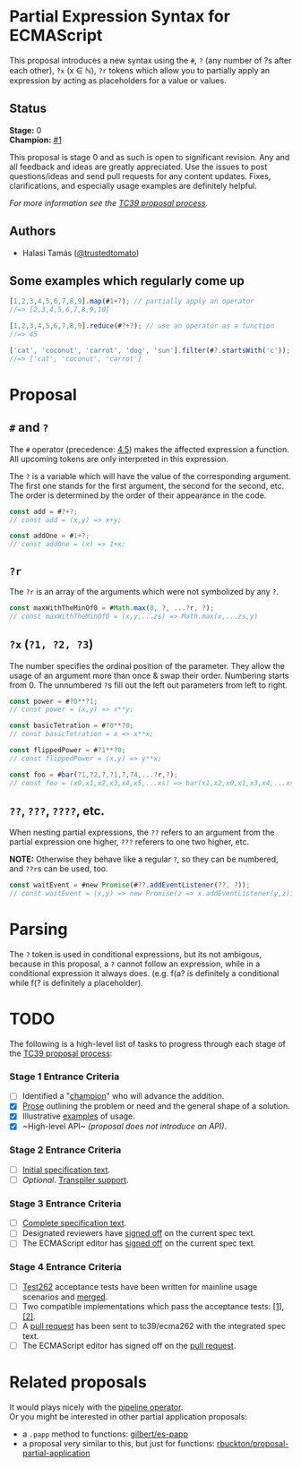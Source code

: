 # Partial Expression Syntax for ECMAScript
This proposal introduces a new syntax using the `#`, `?` (any number of ?s after each other), `?x` (x ∈ ℕ), `?r` tokens which allow you to partially apply an expression by acting as placeholders for a value or values.

## Status

**Stage:** 0  
**Champion:** [#1](https://github.com/trustedtomato/proposal-partial-expression/issues/1)

This proposal is stage 0 and as such is open to significant revision. Any and all feedback and ideas are greatly appreciated. Use the issues to post questions/ideas and send pull requests for any content updates. Fixes, clarifications, and especially usage examples are definitely helpful.

_For more information see the [TC39 proposal process](https://tc39.github.io/process-document/)._

## Authors

* Halasi Tamás ([@trustedtomato][Tomato])

## Some examples which regularly come up
```javascript
[1,2,3,4,5,6,7,8,9].map(#1+?); // partially apply an operator
//=> [2,3,4,5,6,7,8,9,10]

[1,2,3,4,5,6,7,8,9].reduce(#?+?); // use an operator as a function
//=> 45

['cat', 'coconut', 'carrot', 'dog', 'sun'].filter(#?.startsWith('c')); // partially apply a function/method
//=> ['cat', 'coconut', 'carrot'] 
```

# Proposal
## `#` and `?`
The `#` operator (precedence: [4.5](https://developer.mozilla.org/hu/docs/Web/JavaScript/Reference/Operators/Operator_Precedence)) makes the affected expression a function. All upcoming tokens are only interpreted in this expression.

The `?` is a variable which will have the value of the corresponding argument. The first one stands for the first argument, the second for the second, etc. The order is determined by the order of their appearance in the code.

```javascript
const add = #?+?;
// const add = (x,y) => x+y;

const addOne = #1+?;
// const addOne = (x) => 1+x;
```


## `?r`
The `?r` is an array of the arguments which were not symbolized by any `?`.

```javascript
const maxWithTheMinOf0 = #Math.max(0, ?, ...?r, ?);
// const maxWithTheMinOf0 = (x,y,...zs) => Math.max(x,...zs,y)
```


## `?x` (`?1, ?2, ?3`)
The number specifies the ordinal position of the parameter. They allow the usage of an argument more than once & swap their order. Numbering starts from 0. The unnumbered `?`s fill out the left out parameters from left to right.

```javascript
const power = #?0**?1;
// const power = (x,y) => x**y;

const basicTetration = #?0**?0;
// const basicTetration = x => x**x;

const flippedPower = #?1**?0;
// const flippedPower = (x,y) => y**x;

const foo = #bar(?1,?2,?,?1,?,?4,...?r,?);
// const foo = (x0,x1,x2,x3,x4,x5,...xs) => bar(x1,x2,x0,x1,x3,x4,...xs,x5);
```


## `??`, `???`, `????`, etc.
When nesting partial expressions, the `??` refers to an argument from the partial expression one higher, `???` referers to one two higher, etc.

**NOTE:** Otherwise they behave like a regular `?`, so they can be numbered, and `??r`s can be used, too.

```javascript
const waitEvent = #new Promise(#??.addEventListener(??, ?));
// const waitEvent = (x,y) => new Promise(z => x.addEventListener(y,z));
```

# Parsing
The `?` token is used in conditional expressions, but its not ambigous, because in this proposal, a `?` cannot follow an expression, while in a conditional expression it always does. (e.g. f(a? is definitely a conditional while f(? is definitely a placeholder).

# TODO

The following is a high-level list of tasks to progress through each stage of the [TC39 proposal process](https://tc39.github.io/process-document/):

### Stage 1 Entrance Criteria

* [ ] Identified a "[champion][Champion]" who will advance the addition.  
* [x] [Prose][Prose] outlining the problem or need and the general shape of a solution.  
* [x] Illustrative [examples][Examples] of usage.  
* [x] ~High-level API~ _(proposal does not introduce an API)_.  

### Stage 2 Entrance Criteria

* [ ] [Initial specification text][Specification].  
* [ ] _Optional_. [Transpiler support][Transpiler].  

### Stage 3 Entrance Criteria

* [ ] [Complete specification text][Specification].  
* [ ] Designated reviewers have [signed off][Stage3ReviewerSignOff] on the current spec text.  
* [ ] The ECMAScript editor has [signed off][Stage3EditorSignOff] on the current spec text.  

### Stage 4 Entrance Criteria

* [ ] [Test262](https://github.com/tc39/test262) acceptance tests have been written for mainline usage scenarios and [merged][Test262PullRequest].  
* [ ] Two compatible implementations which pass the acceptance tests: [\[1\]][Implementation1], [\[2\]][Implementation2].  
* [ ] A [pull request][Ecma262PullRequest] has been sent to tc39/ecma262 with the integrated spec text.  
* [ ] The ECMAScript editor has signed off on the [pull request][Ecma262PullRequest].

# Related proposals
It would plays nicely with the [pipeline operator](https://github.com/tc39/proposal-pipeline-operator).  
Or you might be interested in other partial application proposals:
- a `.papp` method to functions: [gilbert/es-papp](https://github.com/gilbert/es-papp)
- a proposal very similar to this, but just for functions: [rbuckton/proposal-partial-application](https://github.com/rbuckton/proposal-partial-application)

[Tomato]: https://github.com/trustedtomato
[Champion]: #todo
[Prose]: #proposal
[Examples]: #examples
[Specification]: #todo
[Transpiler]: #todo
[Stage3ReviewerSignOff]: #todo
[Stage3EditorSignOff]: #todo
[Test262PullRequest]: #todo
[Implementation1]: #todo
[Implementation2]: #todo
[Ecma262PullRequest]: #todo
